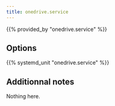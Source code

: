 ```yaml
---
title: onedrive.service
---
```


{{% provided_by "onedrive.service" %}}

## Options

{{% systemd_unit "onedrive.service" %}}

## Additionnal notes

Nothing here.